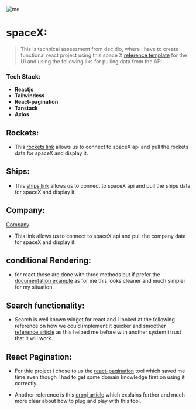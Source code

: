 ![me](https://res.cloudinary.com/practicaldev/image/fetch/s--5b5cBF9_--/c_limit%2Cf_auto%2Cfl_progressive%2Cq_auto%2Cw_880/https://dev-to-uploads.s3.amazonaws.com/uploads/articles/owpo3kq4gdb1nn5mmear.jpeg)

# spaceX:
> This is technical assessment from decidio, where i have to create functional react project using this space X [reference template](https://www.figma.com/file/KJfeYB8W7VTWCpEj9ar9gY/Spacex?node-id=0%3A1) for the UI and using the following liks for pulling data from the API.

### Tech Stack:
- **Reactjs**
- **Tailwindcss**
- **React-pagination**
- **Tanstack**
- **Axios**

## Rockets:

- This [rockets link](https://api.spacexdata.com/v4/rockets) allows us to connect to spaceX api and pull the rockets data for spaceX and display it.

## Ships:

- This [ships link](https://api.spacexdata.com/v4/ships) allows us to connect to spaceX api and pull the ships data for spaceX and display it.

## Company:
[Company](https://github.com/r-spacex/SpaceX-API/blob/master/docs/company/v4/all.md)
- This link allows us to connect to spaceX api and pull the company data for spaceX and display it.
## conditional Rendering:
- for react these are done with three methods but if prefer the [documentation example](https://reactjs.org/docs/conditional-rendering.html) as for me this looks cleaner and much simpler for my situation.

## Search functionality:

- Search is well known widget for react and I looked at the following reference on how we could implement it quicker and smoother [reference article](https://www.kindacode.com/article/how-to-create-a-filter-search-list-in-react/) as this helped me before with another system i trust that it will work.

## React Pagination:

- For thie project i chose to us the [react-pagination](https://openbase.com/js/react-paginate) tool which saved me time even though I had to get some domain knowledge first on using it correctly.

- Another reference is this [cronj article](https://www.cronj.com/blog/reactjs-pagination/) which explains further and much more clear about how to plug and play with this tool.
